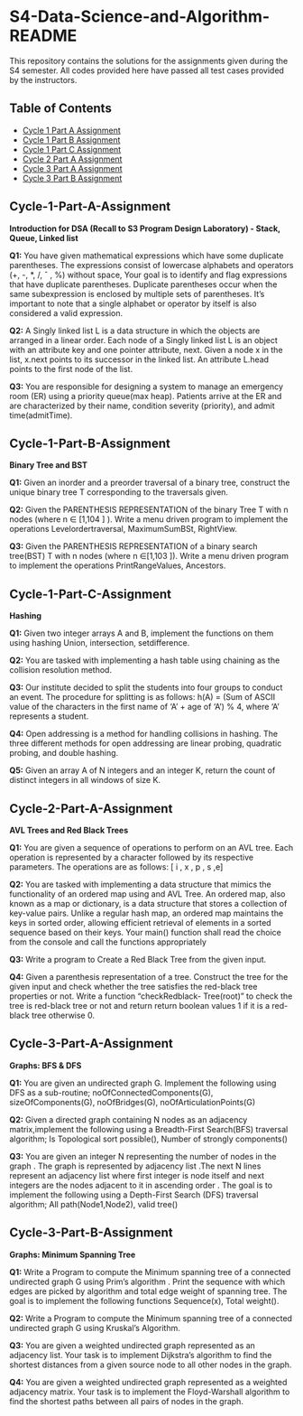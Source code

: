 # S4-Data-Science-and-Algorithm-README

This repository contains the solutions for the assignments given during the S4 semester. All codes provided here have passed all test cases provided by the instructors.

## Table of Contents
* [Cycle 1 Part A Assignment](#cycle-1-part-A-assignment)
* [Cycle 1 Part B Assignment](#Cycle-1-Part-B-Assignment)
* [Cycle 1 Part C Assignment](#Cycle-1-Part-C-Assignment)
* [Cycle 2 Part A Assignment](#Cycle-2-Part-A-Assignment)
* [Cycle 3 Part A Assignment](#Cycle-3-Part-A-Assignment)
* [Cycle 3 Part B Assignment](#Cycle-3-Part-B-Assignment)

## Cycle-1-Part-A-Assignment
**Introduction for DSA (Recall to S3 Program Design Laboratory) - Stack, Queue, Linked list**

**Q1:** You have given mathematical expressions which have some duplicate parentheses. The expressions consist of lowercase alphabets and operators (+, -, *, /, ˆ , %) without space, Your goal is to identify and flag expressions that have duplicate parentheses. Duplicate parentheses occur when the same subexpression is enclosed by multiple sets of parentheses. It’s important to note that a single alphabet or operator by itself is also considered a valid expression.

**Q2:** A Singly linked list L is a data structure in which the objects are arranged in a linear order. Each node of a Singly linked list L is an object with an attribute key and one pointer attribute, next. Given a node x in the list, x.next points to its successor in the linked list. An attribute L.head points to the first node of the list.

**Q3:** You are responsible for designing a system to manage an emergency room (ER) using a priority queue(max heap). Patients arrive at the ER and are characterized by their name, condition severity (priority), and admit time(admitTime).

## Cycle-1-Part-B-Assignment
**Binary Tree and BST**

**Q1:** Given an inorder and a preorder traversal of a binary tree, construct the unique binary tree T corresponding to the traversals given.

**Q2:** Given the PARENTHESIS REPRESENTATION of the binary Tree T with n nodes (where n ∈ [1,104 ] ). Write a menu driven program to implement the operations Levelordertraversal, MaximumSumBSt, RightView.
 
**Q3:** Given the PARENTHESIS REPRESENTATION of a binary search tree(BST) T with n nodes (where n ∈[1,103 ]). Write a menu driven program to implement the operations PrintRangeValues, Ancestors.

## Cycle-1-Part-C-Assignment
**Hashing**

**Q1:** Given two integer arrays A and B, implement the functions on them using hashing Union, intersection, setdifference.

**Q2:** You are tasked with implementing a hash table using chaining as the collision resolution method.

**Q3:** Our institute decided to split the students into four groups to conduct an event. The procedure for splitting is as follows: h(A) = (Sum of ASCII value of the characters in the first name of ‘A’ + age of ‘A’) % 4, where ‘A’ represents a student.

**Q4:** Open addressing is a method for handling collisions in hashing. The three different methods for open addressing are linear probing, quadratic probing, and double hashing.

**Q5:** Given an array A of N integers and an integer K, return the count of distinct integers in all windows of size K.
 
## Cycle-2-Part-A-Assignment
**AVL Trees and Red Black Trees**

**Q1:** You are given a sequence of operations to perform on an AVL tree. Each operation is represented by a character followed by its respective parameters. The operations are as follows: [ i , x , p , s ,e]

**Q2:** You are tasked with implementing a data structure that mimics the functionality of an ordered map using and AVL Tree. An ordered map, also known as a map or dictionary, is a data structure  that stores a collection of key-value pairs. Unlike a regular hash map, an ordered map maintains the keys in sorted order, allowing efficient retrieval of elements in a sorted sequence based on their keys. Your main() function shall read the choice from the console and call the functions appropriately

**Q3:** Write a program to Create a Red Black Tree from the given input.

**Q4:** Given a parenthesis representation of a tree. Construct the tree for the given input and check whether the tree satisfies the red-black tree properties or not. Write a function “checkRedblack- Tree(root)” to check the tree is red-black tree or not and return return boolean values 1 if it is a red-black tree otherwise 0.

## Cycle-3-Part-A-Assignment
**Graphs: BFS & DFS**

**Q1:** You are given an undirected graph G. Implement the following using DFS as a sub-routine; noOfConnectedComponents(G), sizeOfComponents(G), noOfBridges(G), noOfArticulationPoints(G)

**Q2:** Given a directed graph containing N nodes as an adjacency matrix,implement the following using a Breadth-First Search(BFS) traversal algorithm; Is Topological sort possible(), Number of strongly components()

**Q3:** You are given an integer N representing the number of nodes in the graph . The graph is represented by adjacency list .The next N lines represent an adjacency list where first integer is node itself and next integers are the nodes adjacent to it in ascending order . The goal is to implement the following using a Depth-First Search (DFS) traversal algorithm; All path(Node1,Node2), valid tree()

## Cycle-3-Part-B-Assignment
**Graphs: Minimum Spanning Tree**

**Q1:** Write a Program to compute the Minimum spanning tree of a connected undirected graph G using Prim’s algorithm . Print the sequence with which edges are picked by algorithm and total edge
weight of spanning tree. The goal is to implement the following functions Sequence(x), Total weight().

**Q2:** Write a Program to compute the Minimum spanning tree of a connected undirected graph G using Kruskal’s Algorithm.

**Q3:** You are given a weighted undirected graph represented as an adjacency list. Your task is to implement Dijkstra’s algorithm to find the shortest distances from a given source node to all other nodes in the graph.

**Q4:** You are given a weighted undirected graph represented as a weighted adjacency matrix. Your task is to implement the Floyd-Warshall algorithm to find the shortest paths between all pairs of nodes in the graph.
##
##
